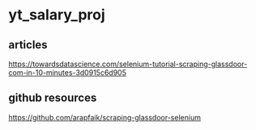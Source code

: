 # yt_salary_proj

## articles
https://towardsdatascience.com/selenium-tutorial-scraping-glassdoor-com-in-10-minutes-3d0915c6d905

## github resources 
https://github.com/arapfaik/scraping-glassdoor-selenium


